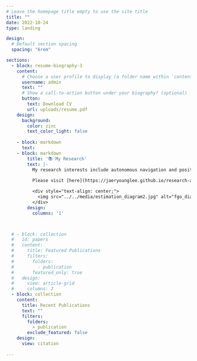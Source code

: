 ```yaml
---
# Leave the homepage title empty to use the site title
title: ""
date: 2022-10-24
type: landing

design:
  # Default section spacing
  spacing: "6rem"

sections:
  - block: resume-biography-3
    content:
      # Choose a user profile to display (a folder name within `content/authors/`)
      username: admin
      text: ""
      # Show a call-to-action button under your biography? (optional)
      button:
        text: Download CV
        url: uploads/resume.pdf
    design:
      background:
        color: zinc
        text_color_light: false
    
    - block: markdown
      text:
    - block: markdown
        title: '📚 My Research'
        text: |-
          My research interests include autonomous navigation and positioning in robotics. In a broader sense, I am interested in how things see and understand the world utilizing different sensor measurements. As well as practical implementation, I hope to pursue the fundamental background of estimation, such as Bayesian estimation theory and Statistical Inference, in depth.
         
          Please visit [here](https://jaeryounglee.github.io/research-areas/) to see my research journey 😃

          <div style="text-align: center;">
            <img src="../../media/estimation_diagram2.jpg" alt="fgo_diagram" width="80%" height="auto">
          </div> 
        design:
          columns: '1'



  # - block: collection
  #   id: papers
  #   content:
  #     title: Featured Publications
  #     filters:
  #       folders:
  #         - publication
  #       featured_only: true
  #   design:
  #     view: article-grid
  #     columns: 2
  - block: collection
    content:
      title: Recent Publications
      text: ""
      filters:
        folders:
          - publication
        exclude_featured: false
    design:
      view: citation
  
---
```





